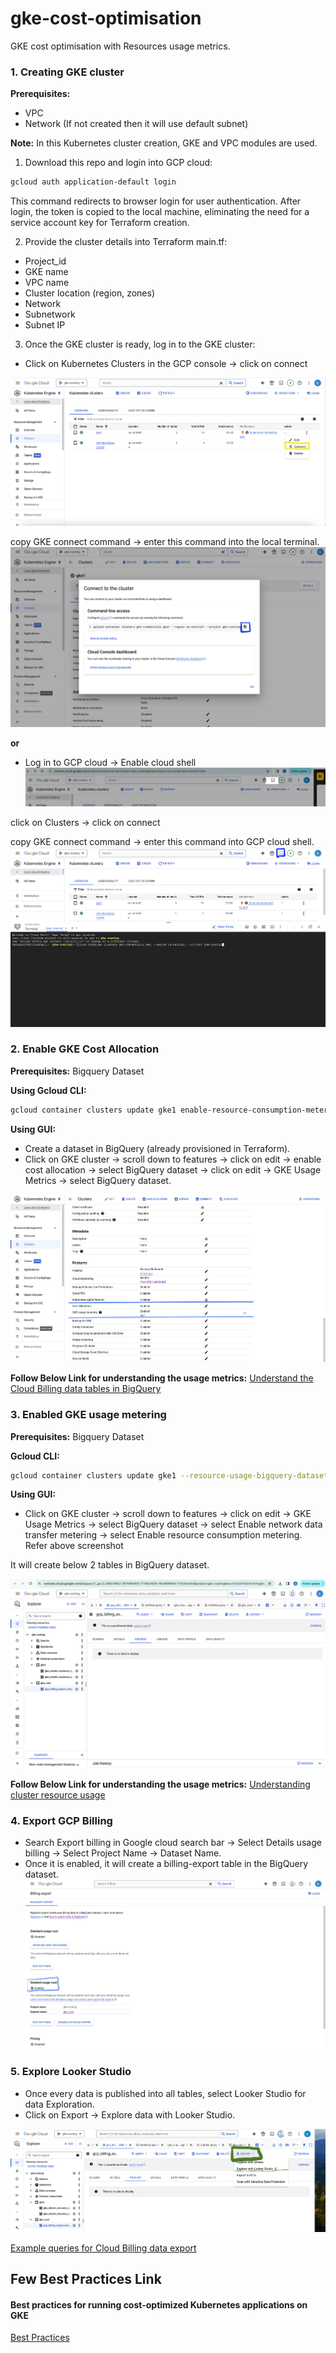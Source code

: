 # gke-cost-optimisation

GKE cost optimisation with Resources usage metrics.

### 1. Creating GKE cluster

**Prerequisites:** 
- VPC 
- Network (If not created then it will use default subnet)

**Note:** In this Kubernetes cluster creation, GKE and VPC modules are used.

1. Download this repo and login into GCP cloud:

```bash
gcloud auth application-default login
```

This command redirects to browser login for user authentication. After login, the token is copied to the local machine, eliminating the need for a service account key for Terraform creation.

2. Provide the cluster details into Terraform main.tf:
- Project_id
- GKE name
- VPC name
- Cluster location (region, zones)
- Network
- Subnetwork
- Subnet IP 

3. Once the GKE cluster is ready, log in to the GKE cluster:
- Click on Kubernetes Clusters in the GCP console -> click on connect 

 ![Alt Text](images/gke-connect.png)

copy GKE connect command -> enter this command into the local terminal.
![Alt Text](images/copy-login-command.png)

**or**


- Log in to GCP cloud -> Enable cloud shell
![Alt Text](images/cloudshell.png)

 click on Clusters -> click on connect 
 
 copy GKE connect command -> enter this command into GCP cloud shell.
![Alt Text](images/connect-cloudshell.png)

### 2. Enable GKE Cost Allocation 

**Prerequisites:** 
Bigquery Dataset

**Using Gcloud CLI:**

```bash
gcloud container clusters update gke1 enable-resource-consumption-metering --zone us-central1-a --resource-usage-bigquery-dataset gke-costing
```

**Using GUI:**
- Create a dataset in BigQuery (already provisioned in Terraform).
- Click on GKE cluster -> scroll down to features -> click on edit -> enable cost allocation -> select BigQuery dataset -> click on edit -> GKE Usage Metrics -> select BigQuery dataset.

![Alt Text](images/enable-features.png)

**Follow Below Link for understanding the usage metrics:**
[Understand the Cloud Billing data tables in BigQuery](https://cloud.google.com/billing/docs/how-to/export-data-bigquery-tables)

### 3. Enabled GKE usage metering 

**Prerequisites:** 
Bigquery Dataset

**Gcloud CLI:**
```bash
gcloud container clusters update gke1 --resource-usage-bigquery-dataset gke-cost
```

**Using GUI:**
- Click on GKE cluster -> scroll down to features -> click on edit -> GKE Usage Metrics -> select BigQuery dataset -> select Enable network data transfer metering -> select Enable resource consumption metering. Refer above screenshot

It will create below 2 tables in BigQuery dataset. 

![Alt Text](images/big-query-dataset.png)

**Follow Below Link for understanding the usage metrics:**
[Understanding cluster resource usage](https://cloud.google.com/kubernetes-engine/docs/how-to/cluster-usage-metering?&_gl=1*hhh71d*_ga*MTYxNDY4NjkxOS4xNzE1MzQyNDQz*_ga_WH2QY8WWF5*MTcxNTc1MjAyMy45LjEuMTcxNTc1MzcyMS4wLjAuMA..&_ga=2.98374303.-1614686919.1715342443#view_in_data-studio)

### 4. Export GCP Billing
- Search Export billing in Google cloud search bar -> Select Details usage billing -> Select Project Name -> Dataset Name.
- Once it is enabled, it will create a billing-export table in the BigQuery dataset.
![Alt Text](images/export-billing.png)

### 5. Explore Looker Studio
- Once every data is published into all tables, select Looker Studio for data Exploration.
- Click on Export -> Explore data with Looker Studio.

![Alt Text](images/explore-looker-studio.png)

[Example queries for Cloud Billing data export](https://cloud.google.com/billing/docs/how-to/bq-examples#sum-costs-per-invoice)

## Few Best Practices Link 

#### Best practices for running cost-optimized Kubernetes applications on GKE 
[Best Practices](https://cloud.google.com/architecture/best-practices-for-running-cost-effective-kubernetes-applications-on-gke)

